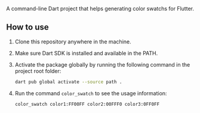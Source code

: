 A command-line Dart project that helps generating color swatchs for Flutter.

## How to use

1. Clone this repository anywhere in the machine.

2. Make sure Dart SDK is installed and available in the PATH.

3. Activate the package globally by running the following command in the project root folder:

   ```bash
   dart pub global activate --source path .
   ```

4. Run the command `color_swatch` to see the usage information:

   ```bash
   color_swatch color1:FF00FF color2:00FFF0 color3:0FF0FF
   ```